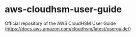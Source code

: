 # aws-cloudhsm-user-guide
Official repository of the AWS CloudHSM User Guide (https://docs.aws.amazon.com/cloudhsm/latest/userguide/)
